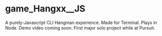 # game_Hangxx__JS
A purely-Javascript CLI Hangman experience. Made for Terminal. Plays in Node. Demo video coming soon. First major solo project while at Pursuit.
